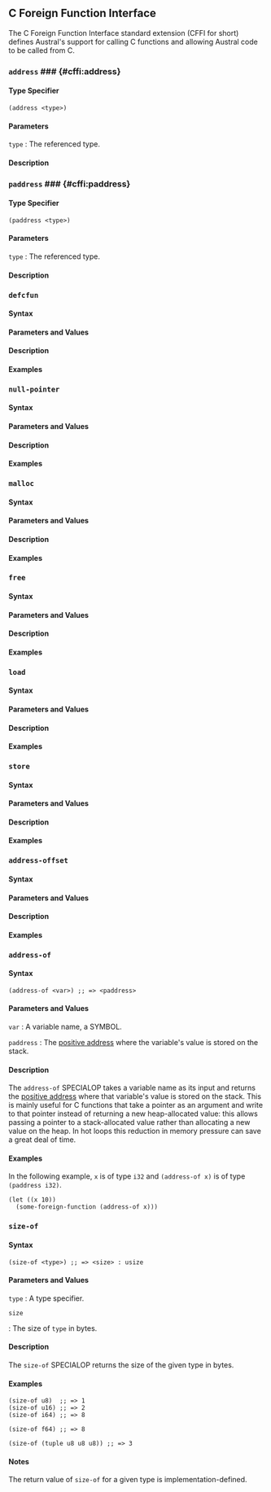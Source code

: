 ## C Foreign Function Interface

The C Foreign Function Interface standard extension (CFFI for short) defines
Austral's support for calling C functions and allowing Austral code to be called
from C.

### `address` ### {#cffi:address}

#### Type Specifier

```
(address <type>)
```

#### Parameters

`type`
:   The referenced type.

#### Description

### `paddress` ### {#cffi:paddress}

#### Type Specifier

```
(paddress <type>)
```

#### Parameters

`type`
:   The referenced type.

#### Description

### `defcfun`

#### Syntax

#### Parameters and Values

#### Description

#### Examples

### `null-pointer`

#### Syntax

#### Parameters and Values

#### Description

#### Examples

### `malloc`

#### Syntax

#### Parameters and Values

#### Description

#### Examples

### `free`

#### Syntax

#### Parameters and Values

#### Description

#### Examples

### `load`

#### Syntax

#### Parameters and Values

#### Description

#### Examples

### `store`

#### Syntax

#### Parameters and Values

#### Description

#### Examples

### `address-offset`

#### Syntax

#### Parameters and Values

#### Description

#### Examples

### `address-of`

#### Syntax

```
(address-of <var>) ;; => <paddress>
```

#### Parameters and Values

`var`
:   A variable name, a SYMBOL.

`paddress`
:   The [positive address](#cffi:paddress) where the variable's value is stored
    on the stack.

#### Description

The `address-of` SPECIALOP takes a variable name as its input and returns the
[positive address](#cffi:paddress) where that variable's value is stored on the
stack. This is mainly useful for C functions that take a pointer as an argument
and write to that pointer instead of returning a new heap-allocated value: this
allows passing a pointer to a stack-allocated value rather than allocating a new
value on the heap. In hot loops this reduction in memory pressure can save a
great deal of time.

#### Examples

In the following example, `x` is of type `i32` and `(address-of x)` is of type
`(paddress i32)`.

```
(let ((x 10))
  (some-foreign-function (address-of x)))
```

### `size-of`

#### Syntax

```
(size-of <type>) ;; => <size> : usize
```

#### Parameters and Values

`type`
:   A type specifier.

`size`

:   The size of `type` in bytes.

#### Description

The `size-of` SPECIALOP returns the size of the given type in bytes.

#### Examples

```
(size-of u8)  ;; => 1
(size-of u16) ;; => 2
(size-of i64) ;; => 8

(size-of f64) ;; => 8

(size-of (tuple u8 u8 u8)) ;; => 3
```

#### Notes

The return value of `size-of` for a given type is implementation-defined.
